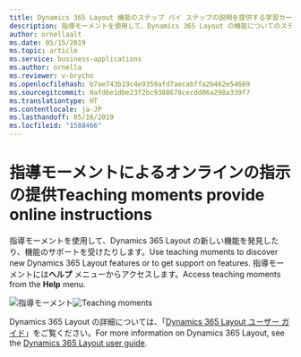```yaml
---
title: Dynamics 365 Layout 機能のステップ バイ ステップの説明を提供する学習カード
description: 指導モーメントを使用して、Dynamics 365 Layout の機能についてのステップバイステップの説明を取得します。 たとえば、資産の複製、複数選択の実行、モデルのサイズ変更、測定ツールの使用方法などを学びます。
author: ornellaalt
ms.date: 05/15/2019
ms.topic: article
ms.service: business-applications
ms.author: ornella
ms.reviewer: v-brycho
ms.openlocfilehash: b7ae743b19c4e9359afd7aecabffa2b462e54669
ms.sourcegitcommit: 0afd6e1dbe23f2bc9388678cecdd06a298a339f7
ms.translationtype: HT
ms.contentlocale: ja-JP
ms.lasthandoff: 05/16/2019
ms.locfileid: "1588466"
---
```

# <a name="teaching-moments-provide-online-instructions"></a><span data-ttu-id="b6d87-104">指導モーメントによるオンラインの指示の提供</span><span class="sxs-lookup"><span data-stu-id="b6d87-104">Teaching moments provide online instructions</span></span> 

<span data-ttu-id="b6d87-105">指導モーメントを使用して、Dynamics 365 Layout の新しい機能を発見したり、機能のサポートを受けたりします。</span><span class="sxs-lookup"><span data-stu-id="b6d87-105">Use teaching moments to discover new Dynamics 365 Layout features or to get support on features.</span></span> <span data-ttu-id="b6d87-106">指導モーメントには**ヘルプ** メニューからアクセスします。</span><span class="sxs-lookup"><span data-stu-id="b6d87-106">Access teaching moments from the **Help** menu.</span></span> 

<span data-ttu-id="b6d87-107">![指導モーメント](media/teaching-moments.PNG "指導モーメント")</span><span class="sxs-lookup"><span data-stu-id="b6d87-107">![Teaching moments](media/teaching-moments.PNG "Teaching moments")</span></span>

<span data-ttu-id="b6d87-108">Dynamics 365 Layout の詳細については、「[Dynamics 365 Layout ユーザー ガイド](https://docs.microsoft.com/dynamics365/mixed-reality/layout/user-guide)」をご覧ください。</span><span class="sxs-lookup"><span data-stu-id="b6d87-108">For more information on Dynamics 365 Layout, see the [Dynamics 365 Layout user guide](https://docs.microsoft.com/dynamics365/mixed-reality/layout/user-guide).</span></span>
